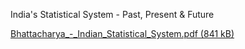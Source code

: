 India's Statistical System - Past, Present & Future

[Bhattacharya\_-\_Indian\_Statistical\_System.pdf (841 kB)](../files/91d3960b-0ad0-46dd-a9d6-872cf83f0251.pdf)